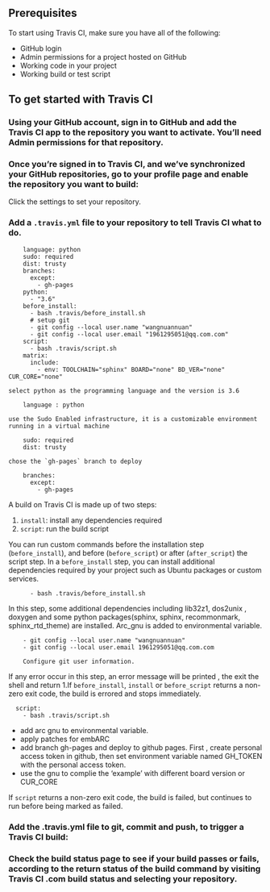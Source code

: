 ## Prerequisites
To start using Travis CI, make sure you have all of the following:
-	GitHub login
-	Admin permissions for a project hosted on GitHub
-	Working code in your project
-	Working build or test script
## To get started with Travis CI 
###	Using your GitHub account, sign in to GitHub and add the Travis CI app to the repository you want to activate. You’ll need Admin permissions for that repository.
###	Once you’re signed in to Travis CI, and we’ve synchronized your GitHub repositories, go to your profile page and enable the repository you want to build: 

Click the settings to set your repository.
###	Add a `.travis.yml` file to your repository to tell Travis CI what to do.

        language: python
        sudo: required
        dist: trusty
        branches:
          except:
            - gh-pages
        python:
          - "3.6"
        before_install:
          - bash .travis/before_install.sh
          # setup git
          - git config --local user.name "wangnuannuan"
          - git config --local user.email "1961295051@qq.com.com"
        script:
          - bash .travis/script.sh
        matrix:
          include:
            - env: TOOLCHAIN="sphinx" BOARD="none" BD_VER="none" CUR_CORE="none"

    select python as the programming language and the version is 3.6

        language : python    

    use the Sudo Enabled infrastructure, it is a customizable environment running in a virtual machine

        sudo: required
        dist: trusty

    chose the `gh-pages` branch to deploy

        branches:
          except:
            - gh-pages

  A build on Travis CI is made up of two steps:

  1.	`install`: install any dependencies required
  2.	`script`: run the build script

  You can run custom commands before the installation step (`before_install`), and before (`before_script`) or after (`after_script`) the script step.
  In a `before_install` step, you can install additional dependencies required by your project such as Ubuntu packages or custom services.
          
          - bash .travis/before_install.sh

  In this step, some additional dependencies including lib32z1, dos2unix , doxygen and some python packages(sphinx, sphinx, recommonmark, sphinx_rtd_theme) are installed. Arc_gnu is added to environmental variable.

        - git config --local user.name "wangnuannuan"
        - git config --local user.email 1961295051@qq.com.com

        Configure git user information.

  If any error occur in this step, an error message will be printed , the exit the shell and return 1.If `before_install`, `install` or `before_script` returns a non-zero exit code, the build is errored and stops immediately.

      script:
        - bash .travis/script.sh

  - add arc gnu to environmental variable.
  - apply patches for embARC
  - add branch gh-pages and deploy to github pages. First , create personal access token in github, then set environment variable named GH_TOKEN with the personal access token.
  - use the gnu to complie the ‘example’ with different board version or CUR_CORE

  If `script` returns a non-zero exit code, the build is failed, but continues to run before being marked as failed.

###	Add the .travis.yml file to git, commit and push, to trigger a Travis CI build:
###	Check the build status page to see if your build passes or fails, according to the return status of the build command by visiting Travis CI .com build status and selecting your repository.
